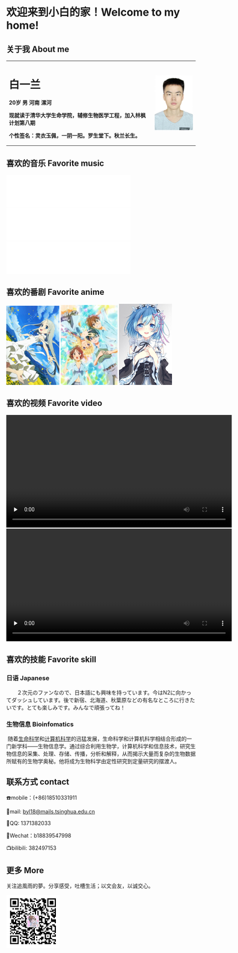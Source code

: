 # 欢迎来到小白的家！Welcome to my home!


 
## 关于我 About me
<table border="0">
  <tr>
    <td width="77%">
      <h1>白一兰</h1>
     <p><b>20岁 男  河南 漯河</b></p>
      <p><b>现就读于清华大学生命学院，辅修生物医学工程，加入林枫计划第八期</b></p>
      <p><b>个性签名：灵衣玉佩，一阴一阳。罗生堂下。秋兰长生。</b></p>
    </td>
    <td width="23%">
      <img src=".\resources\1.png" width="100%">     
    </td>
  </tr>
</table>
 

## 喜欢的音乐  Favorite music

<iframe frameborder="no" border="0" marginwidth="0" marginheight="0" width=330 height=86 src="//music.163.com/outchain/player?type=2&id=1819906832&auto=1&height=66"></iframe>

<iframe frameborder="no" border="0" marginwidth="0" marginheight="0" width=330 height=86 src="//music.163.com/outchain/player?type=2&id=22705492&auto=1&height=66"></iframe>

<iframe frameborder="no" border="0" marginwidth="0" marginheight="0" width=330 height=86 src="//music.163.com/outchain/player?type=2&id=30064263&auto=1&height=66"></iframe>

## 喜欢的番剧  Favorite anime

<a href="https://www.bilibili.com/bangumi/play/ep15022" target="-blank" title="未闻花名"><img src=".\resources\1.jpg" alt="未闻花名" style="zoom:33%;" width="28%" /></a> <a href="https://www.bilibili.com/bangumi/play/ss1699/" target="-blank" title="四月是你的谎言"><img src=".\resources\2.jpg" alt="四月是你的谎言" style="zoom:33%;" width="30%" /></a>   <a href="https://www.bilibili.com/bangumi/play/ss33802/" target="-blank" title="从零开始的异世界生活"><img src=".\resources\3.jpg" alt="从零开始的异世界生活" style="zoom:33%;" width="28%" /></a> 

## 喜欢的视频  Favorite video

 

<video id="video" controls="" preload="none" width="600"  controls="controls" style="width= 50%; height=100%; object-fit: fill">
    <source id="mp4" src=".\resources\1.mp4" type="video/mp4"> 
</video>



<video id="video" controls="" preload="none" width="600"  controls="controls" style="width= 50%; height=100%; object-fit: fill">
    <source id="mp4" src=".\resources\2.mp4">
</video>



## 喜欢的技能 Favorite skill

### 日语  Japanese

　　２次元のファンなので、日本語にも興味を持っています。今はN2に向かってダッシュしています。後で新宿、北海道、秋葉原などの有名なところに行きたいです。とても楽しみです。みんなで頑張ってね！

### 生物信息 Bioinfomatics

​   随着[生命科学](https://baike.baidu.com/item/生命科学/80506)和[计算机科学](https://baike.baidu.com/item/计算机科学/9132)的迅猛发展，生命科学和计算机科学相结合形成的一门新学科——生物信息学。通过综合利用生物学，计算机科学和信息技术，研究生物信息的采集、处理、存储、传播，分析和解释，从而揭示大量而复杂的生物数据所赋有的生物学奥秘。他将成为生物科学由定性研究到定量研究的摆渡人。

## 联系方式 contact

☎️mobile：(+86)18510331911

📧mail: byl18@mails.tsinghua.edu.cn

🐧QQ:  1371382033

💬Wechat：b18839547998

📺bilibili: 382497153

## 更多 More

关注追風雨的夢。分享感受，吐槽生活；以文会友，以诚交心。

<img src=".\resources\2.png" alt="qrcode_1615083029" style="zoom:33%;" /> 

